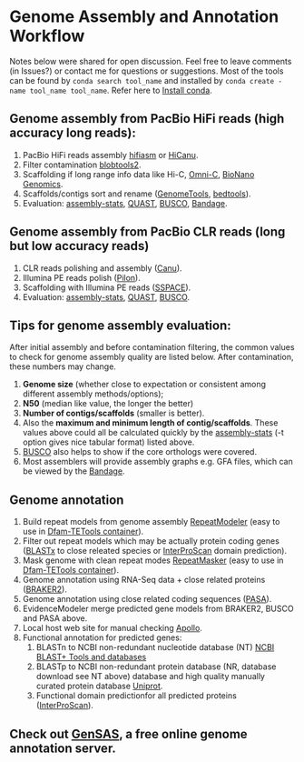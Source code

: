 # Genome Assembly and Annotation Workflow
Notes below were shared for open discussion. Feel free to leave comments (in Issues?) or contact me for questions or suggestions.
Most of the tools can be found by `conda search tool_name` and installed by `conda create -name tool_name tool_name`. Refer here to [Install conda](https://conda.io/projects/conda/en/latest/user-guide/install/index.html). 

## Genome assembly from PacBio HiFi reads (high accuracy long reads): 
1. PacBio HiFi reads assembly [hifiasm](https://github.com/chhylp123/hifiasm) or [HiCanu](https://github.com/marbl/canu).
2. Filter contamination [blobtools2](https://github.com/blobtoolkit/blobtools2). 
3. Scaffolding if long range info data like Hi-C, [Omni-C](https://dovetailgenomics.com/omni-c/), [BioNano Genomics](https://bionanogenomics.com/technology/genome-assembly/).
4. Scaffolds/contigs sort and rename ([GenomeTools](http://genometools.org/), [bedtools](https://bedtools.readthedocs.io/en/latest/)).
5. Evaluation: [assembly-stats](https://github.com/sanger-pathogens/assembly-stats), [QUAST](https://github.com/ablab/quast), [BUSCO](https://busco.ezlab.org/), [Bandage](https://rrwick.github.io/Bandage/).

## Genome assembly from PacBio CLR reads (long but low accuracy reads)
1. CLR reads polishing and assembly ([Canu](https://github.com/marbl/canu)).
2. Illumina PE reads polish ([Pilon](https://github.com/broadinstitute/pilon/wiki)).
3. Scaffolding with Illumina PE reads ([SSPACE](https://github.com/nsoranzo/sspace_basic)).
4. Evaluation: [assembly-stats](https://github.com/sanger-pathogens/assembly-stats), [QUAST](https://github.com/ablab/quast), [BUSCO](https://busco.ezlab.org/).

## Tips for genome assembly evaluation:
After initial assembly and before contamination filtering, the common values to check for genome assembly quality are listed below. After contamination, these numbers may change. 
1. **Genome size** (whether close to expectation or consistent among different assembly methods/options); 
2. **N50** (median like value, the longer the better)
3. **Number of contigs/scaffolds** (smaller is better). 
4. Also the **maximum and minimum length of contig/scaffolds**. These values above could all be calculated quickly by the [assembly-stats](https://github.com/sanger-pathogens/assembly-stats) (-t option gives nice tabular format) listed above. 
5. [BUSCO](https://busco.ezlab.org/) also helps to show if the core orthologs were covered.   
6. Most assemblers will provide assembly graphs e.g. GFA files, which can be viewed by the [Bandage](https://rrwick.github.io/Bandage/).


## Genome annotation
1. Build repeat models from genome assembly [RepeatModeler](http://www.repeatmasker.org/RepeatModeler/) (easy to use in [Dfam-TETools container](https://github.com/Dfam-consortium/TETools)).
2. Filter out repeat models which may be actually protein coding genes ([BLASTx](https://blast.ncbi.nlm.nih.gov/Blast.cgi?PAGE_TYPE=BlastDocs&DOC_TYPE=Download) to close releated species or [InterProScan](https://interproscan-docs.readthedocs.io/en/latest/) domain prediction).
3. Mask genome with clean repeat modes [RepeatMasker](https://www.repeatmasker.org/RepeatMasker/) (easy to use in [Dfam-TETools container](https://github.com/Dfam-consortium/TETools)).
4. Genome annotation using RNA-Seq data + close related proteins ([BRAKER2](https://github.com/Gaius-Augustus/BRAKER)).
5. Genome annotation using close related coding sequences ([PASA](https://github.com/PASApipeline/PASApipeline/wiki)).
6. EvidenceModeler merge predicted gene models from BRAKER2, BUSCO and PASA above.
7. Local host web site for manual checking [Apollo](https://genomearchitect.readthedocs.io/en/latest/).
8. Functional annotation for predicted genes: 
    1. BLASTn to NCBI non-redundant nucleotide database (NT) [NCBI BLAST+ Tools and databases](https://blast.ncbi.nlm.nih.gov/Blast.cgi?PAGE_TYPE=BlastDocs&DOC_TYPE=Download)
    2. BLASTp to NCBI non-redundant protein database (NR, database download see NT above) database and high quality manually curated protein database [Uniprot](https://www.uniprot.org/).
    3. Functional domain predictionfor all predicted proteins ([InterProScan](https://interproscan-docs.readthedocs.io/en/latest/)). 

## **Check out [GenSAS](https://www.gensas.org/), a free online genome annotation server.**
